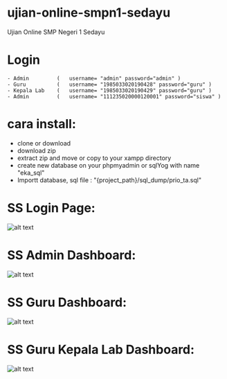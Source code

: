 # ujian-online-smpn1-sedayu
Ujian Online SMP  Negeri 1 Sedayu

# Login
    - Admin         (   username= "admin" password="admin" )
    - Guru          (   username= "1985033020190428" password="guru" )
    - Kepala Lab    (   username= "1985033020190429" password="guru" )
    - Admin         (   username= "111235020000120001" password="siswa" )

# cara install:
- clone or download
- download zip
- extract zip and move or copy to your xampp directory
- create new database on your phpmyadmin or sqlYog  with name "eka_sql"
- Importt database, sql file : "{project_path}/sql_dump/prio_ta.sql"

# SS Login Page:
![alt text](https://raw.githubusercontent.com/csynoers/ujian-online-smpn1-sedayu/master/login-page.png)

# SS Admin Dashboard:
![alt text](https://raw.githubusercontent.com/csynoers/ujian-online-smpn1-sedayu/master/admin-dashboard.png)

# SS Guru Dashboard:
![alt text](https://raw.githubusercontent.com/csynoers/ujian-online-smpn1-sedayu/master/guru-dashboard.png)

# SS Guru Kepala Lab Dashboard:
![alt text](https://raw.githubusercontent.com/csynoers/ujian-online-smpn1-sedayu/master/guru-kep-lab-dashboard.png)